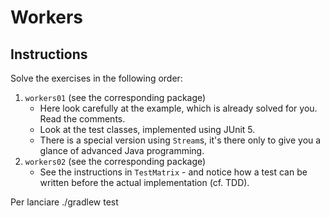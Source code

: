 # Workers

## Instructions

Solve the exercises in the following order:

1. `workers01` (see the corresponding package)
    - Here look carefully at the example, which is already solved for you. Read the comments.
    - Look at the test classes, implemented using JUnit 5.
    - There is a special version using `Stream`s, it's there only to give you a glance of advanced Java programming.
2. `workers02` (see the corresponding package)
    - See the instructions in `TestMatrix` - and notice how a test can be written before the actual implementation (cf. TDD).

Per lanciare ./gradlew test
